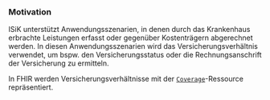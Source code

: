 ### Motivation

ISiK unterstützt Anwendungsszenarien, in denen durch das Krankenhaus erbrachte Leistungen erfasst oder gegenüber Kostenträgern abgerechnet werden. In diesen Anwendungsszenarien wird das Versicherungsverhältnis verwendet, um bspw. den Versicherungsstatus oder die Rechnungsanschrift der Versicherung zu ermitteln.

In FHIR werden Versicherungsverhältnisse mit der [`Coverage`](http://hl7.org/fhir/R4/coverage.html)-Ressource repräsentiert.